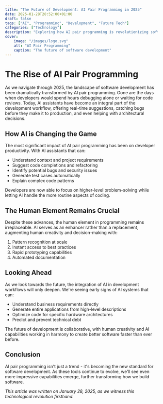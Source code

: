 ```yaml
---
title: "The Future of Development: AI Pair Programming in 2025"
date: 2025-01-28T20:52:00+01:00
draft: false
tags: ["AI", "Programming", "Development", "Future Tech"]
categories: ["Technology"]
description: "Exploring how AI pair programming is revolutionizing software development in 2025"
cover:
    image: "/images/logo.svg"
    alt: "AI Pair Programming"
    caption: "The future of software development"
---
```


# The Rise of AI Pair Programming

As we navigate through 2025, the landscape of software development has been dramatically transformed by AI pair programming. Gone are the days when developers would spend hours debugging alone or waiting for code reviews. Today, AI assistants have become an integral part of the development workflow, offering real-time suggestions, catching bugs before they make it to production, and even helping with architectural decisions.

## How AI is Changing the Game

The most significant impact of AI pair programming has been on developer productivity. With AI assistants that can:

- Understand context and project requirements
- Suggest code completions and refactoring
- Identify potential bugs and security issues
- Generate test cases automatically
- Explain complex code patterns

Developers are now able to focus on higher-level problem-solving while letting AI handle the more routine aspects of coding.

## The Human Element Remains Crucial

Despite these advances, the human element in programming remains irreplaceable. AI serves as an enhancer rather than a replacement, augmenting human creativity and decision-making with:

1. Pattern recognition at scale
2. Instant access to best practices
3. Rapid prototyping capabilities
4. Automated documentation

## Looking Ahead

As we look towards the future, the integration of AI in development workflows will only deepen. We're seeing early signs of AI systems that can:

- Understand business requirements directly
- Generate entire applications from high-level descriptions
- Optimize code for specific hardware architectures
- Predict and prevent technical debt

The future of development is collaborative, with human creativity and AI capabilities working in harmony to create better software faster than ever before.

## Conclusion

AI pair programming isn't just a trend - it's becoming the new standard for software development. As these tools continue to evolve, we'll see even more impressive capabilities emerge, further transforming how we build software.

*This article was written on January 28, 2025, as we witness this technological revolution firsthand.* 